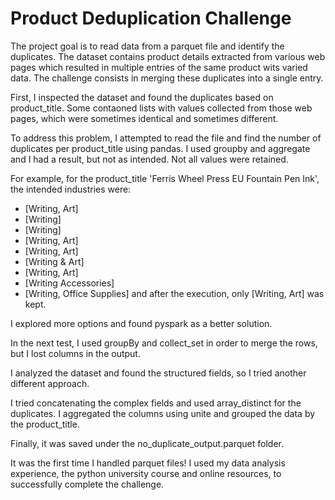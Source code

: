 # Product Deduplication Challenge
The project goal is to read data from a parquet file and identify the duplicates. The dataset contains product details extracted from various web pages which resulted in multiple entries of the same product wits varied data.
The challenge consists in merging these duplicates into a single entry.

First, I inspected the dataset and found the duplicates based on product_title. Some contaoned lists with values collected from those web pages, which were sometimes identical and sometimes different.

To address this problem, I attempted to read the file and find the number of duplicates per product_title using pandas. I used groupby and aggregate and I had a result, but not as intended. Not all values were retained. 

For example, for the product_title 'Ferris Wheel Press EU Fountain Pen Ink', the intended industries were: 

- [Writing, Art]
- [Writing]
- [Writing]
- [Writing, Art]
- [Writing, Art]
- [Writing & Art]
- [Writing, Art]
- [Writing Accessories]
- [Writing, Office Supplies]
and after the execution, only [Writing, Art] was kept.

I explored more options and found pyspark as a better solution.  

In the next test, I used groupBy and collect_set in order to merge the rows, but I lost columns in the output. 

I analyzed the dataset and found the structured fields, so I tried another different approach. 

I tried concatenating the complex fields and used array_distinct for the duplicates. I aggregated the columns using unite and grouped the data by the product_title. 

Finally, it was saved under the no_duplicate_output.parquet folder. 

It was the first time I handled parquet files! I used my data analysis experience, the python university course and online resources, to successfully complete the challenge. 

